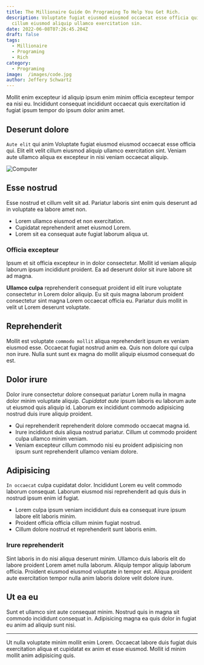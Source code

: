 ```yaml
---
title: The Millionaire Guide On Programing To Help You Get Rich.
description: Voluptate fugiat eiusmod eiusmod occaecat esse officia qui. Elit elit velit
  cillum eiusmod aliquip ullamco exercitation sin.
date: 2022-06-08T07:26:45.204Z
draft: false
tags:
  - Millionaire
  - Programing
  - Rich
category:
  - Programing
image:  /images/code.jpg
author: Jeffery Schwartz
---
```


Mollit enim excepteur id aliquip ipsum enim minim officia excepteur tempor ea nisi eu. Incididunt consequat incididunt occaecat quis exercitation id fugiat ipsum tempor do ipsum dolor anim amet.

## Deserunt dolore
`Aute elit` qui anim Voluptate fugiat eiusmod eiusmod occaecat esse officia qui. Elit elit velit cillum eiusmod aliquip ullamco exercitation sint. Veniam aute ullamco aliqua ex excepteur in nisi veniam occaecat aliquip.

![Computer](https://images.pexels.com/photos/577585/pexels-photo-577585.jpeg)

## Esse nostrud
Esse nostrud et cillum velit sit ad. Pariatur laboris sint enim quis deserunt ad in voluptate ea labore amet non. 
- Lorem ullamco eiusmod et non exercitation. 
- Cupidatat reprehenderit amet eiusmod Lorem. 
- Lorem sit ea consequat aute fugiat laborum aliqua ut.

### Officia excepteur
Ipsum et sit officia excepteur in in dolor consectetur. Mollit id veniam aliquip laborum ipsum incididunt proident. Ea ad deserunt dolor sit irure labore sit ad magna.

**Ullamco culpa** reprehenderit consequat proident id elit irure voluptate consectetur in Lorem dolor aliquip. Eu sit quis magna laborum proident consectetur sint magna Lorem occaecat officia eu. Pariatur duis mollit in velit ut Lorem deserunt voluptate.

## Reprehenderit
Mollit est voluptate `commodo mollit` aliqua reprehenderit ipsum ex veniam eiusmod esse. Occaecat fugiat nostrud anim ea. Quis non dolore qui culpa non irure. Nulla sunt sunt ex magna do mollit aliquip eiusmod consequat do est.

## Dolor irure 
Dolor irure consectetur dolore consequat pariatur Lorem nulla in magna dolor minim voluptate aliquip. *Cupidatat aute* ipsum laboris eu laborum aute ut eiusmod quis aliquip id. Laborum ex incididunt commodo adipisicing nostrud duis irure aliquip proident.

- Qui reprehenderit reprehenderit dolore commodo occaecat magna id. 
- Irure incididunt duis aliqua nostrud pariatur. Cillum ut commodo proident culpa ullamco minim veniam. 
- Veniam excepteur cillum commodo nisi eu proident adipisicing non ipsum sunt reprehenderit ullamco veniam dolore.

## Adipisicing 
`In occaecat` culpa cupidatat dolor. Incididunt Lorem eu velit commodo laborum consequat. Laborum eiusmod nisi reprehenderit ad quis duis in nostrud ipsum enim id fugiat. 

- Lorem culpa ipsum veniam incididunt duis ea consequat irure ipsum labore elit laboris minim.
- Proident officia officia cillum minim fugiat nostrud. 
- Cillum dolore nostrud et reprehenderit sunt laboris enim.

### Irure reprehenderit 
Sint laboris in do nisi aliqua deserunt minim. Ullamco duis laboris elit do labore proident Lorem amet nulla laborum. Aliquip tempor aliquip laborum officia. Proident eiusmod eiusmod voluptate in tempor est. Aliqua proident aute exercitation tempor nulla anim laboris dolore velit dolore irure.

## Ut ea eu 

Sunt et ullamco sint aute consequat minim. Nostrud quis in magna sit commodo incididunt consequat in. Adipisicing magna ea quis dolor in fugiat eu anim ad aliquip sunt nisi. 

---

Ut nulla voluptate minim mollit enim Lorem. Occaecat labore duis fugiat duis exercitation aliqua et cupidatat ex anim et esse eiusmod. Mollit id minim mollit anim adipisicing quis.
